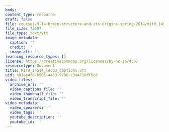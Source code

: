 ```yaml
---
body: ''
content_type: resource
draft: false
file: courses/9-14-brain-structure-and-its-origins-spring-2014/mit9_14s14_lec03_captions.vtt
file_size: 72597
file_type: text/vtt
image_metadata:
  caption: ''
  credit: ''
  image-alt: ''
learning_resource_types: []
license: https://creativecommons.org/licenses/by-nc-sa/4.0/
resourcetype: Document
title: MIT9_14S14_lec03_captions.vtt
uid: c81ae4f0-b901-4433-9786-c3a4718df6cd
video_files:
  archive_url: ''
  video_captions_file: ''
  video_thumbnail_file: ''
  video_transcript_file: ''
video_metadata:
  video_speakers: ''
  video_tags: ''
  youtube_description: ''
  youtube_id: ''
---
```

